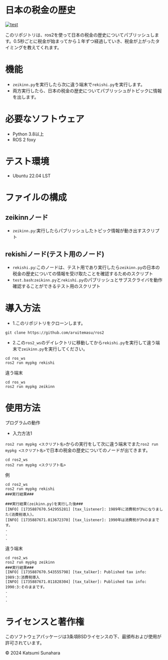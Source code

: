 # 日本の税金の歴史
[![test](https://github.com/aruitemasu/ros2/actions/workflows/test.yml/badge.svg?branch=main)](https://github.com/aruitemasu/ros2/actions/workflows/test.yml)

このリポジトリは、ros2を使って日本の税金の歴史についてパブリッシュします。0.5秒ごとに税金が始まってから１年ずつ経過していき、税金が上がったタイミングを教えてくれます。

# 機能

- ```zeikinn.py```を実行したら次に違う端末で```rekishi.py```を実行します。
- 両方実行したら、日本の税金の歴史についてパブリッシュがトピックに情報を出します。

# 必要なソフトウェア

- Python 3.8以上
- ROS 2 foxy

# テスト環境
- Ubuntu 22.04 LST

# ファイルの構成
## zeikinnノード
- ```zeikinn.py```:実行したらパブリッシュしたトピック情報が動き出すスクリプト
## rekishiノード(テスト用のノード)
- ```rekishi.py```:このノードは、テスト用であり実行したら```zeikinn.py```の日本の税金の歴史についての情報を受け取たことを確認するためのスクリプト
- ```test.bash```:```zeikinn.py```と```rekishi.py```のパブリッシュとサブスクライバを動作確認することができるテスト用のスクリプト

# 導入方法
- 1.このリポジトリをクローンします。

```
git clone https://github.com/aruitemasu/ros2
```

- 2.この```ros2_ws```のデイレクトリに移動してから```rekishi.py```を実行して違う端末で```zeikinn.py```を実行してください。

```
cd ros_ws
ros2 run mypkg rekishi
```
違う端末
```
cd ros_ws
ros2 run mypkg zeikinn
```

# 使用方法
プログラムの動作
- 入力方法1

```ros2 run mypkg <スクリプト名>```からの実行をして次に違う端末でまた```ros2 run mypkg <スクリプト名>```で日本の税金の歴史についてのノードが出てきます。

```
cd ros2_ws
ros2 run mypkg <スクリプト名>
```

例

```
cd ros2_ws
ros2 run mypkg rekishi
###実行結果###

###実行結果(zeikinn.py)を実行した後###
[INFO] [1735887670.542955281] [tax_listener]: 1989年に消費税が3%になりました(消費税導入)。
[INFO] [1735887671.013672370] [tax_listener]: 1990年は消費税が3%のままです。
.
.
.
```

違う端末

```
cd ros2_ws
ros2 run mypkg zeikinn
###実行結果###
[INFO] [1735887670.543555798] [tax_talker]: Published tax info: 1989:3:消費税導入
[INFO] [1735887671.011828304] [tax_talker]: Published tax info: 1990:3:そのままです。
.
.
.
```

# ライセンスと著作権

このソフトウェアパッケージは3条項BSDライセンスの下、最頒布および使用が許可されています。

© 2024 Katsumi Sunahara

